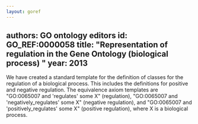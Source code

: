 ```yaml
---
layout: goref
--- 
```

authors: GO ontology editors
id: GO_REF:0000058
title: "Representation of regulation in the Gene Ontology (biological process) "
year: 2013
---

We have created a standard template for the definition of classes for the regulation of a biological process. This includes the definitions for positive and negative regulation. The equivalence axiom templates are "GO:0065007 and 'regulates' some X" (regulation), "GO:0065007 and 'negatively_regulates' some X" (negative regulation), and "GO:0065007 and 'positively_regulates' some X" (positive regulation), where X is a biological process.
